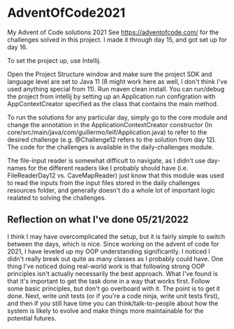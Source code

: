 # AdventOfCode2021
My Advent of Code solutions 2021
See https://adventofcode.com/ for the challenges solved in this project. I made it through day 15, and got set up for day 16.

To set the project up, use Intellij.

Open the Project Structure window and make sure the project SDK and language level are set to Java 11 (8 might work here as well, I don't think I've used anything special from 11).
Run maven clean install.
You can run/debug the project from intellij by setting up an Application run configration with AppContextCreator specified as the class that contains the main method.

To run the solutions for any particular day, simply go to the core module and change the annotation in the ApplicationContextCreator constructor (In core/src/main/java/com/guillermo/leif/Application.java) to refer to the desired challenge (e.g. @Challenge12 refers to the solution from day 12).
The code for the challenges is available in the daily-challenges module.

The file-input reader is somewhat difficult to navigate, as I didn't use day-names for the different readers like I probably should have (i.e. FileReaderDay12 vs. CaveMapReader) just know that this module was used to read the inputs from the input files stored in the daily challenges resources folder, and generally doesn't do a whole lot of important logic realated to solving the challenges.

## Reflection on what I've done 05/21/2022
I think I may have overcomplicated the setup, but it is fairly simple to switch between the days, which is nice.
Since working on the advent of code for 2021, I have leveled up my OOP understanding significantly. I noticed I didn't really break out quite as many classes as I probably could have. One thing I've noticed doing real-world work is that following strong OOP principles isn't actually necessarily the best approach. What I've found is that it's important to get the task done in a way that works first. Follow some basic principles, but don't go overboard with it. The point is to get it done. Next, write unit tests (or if you're a code ninja, write unit tests first), and then if you still have time you can think/talk-to-people about how the system is likely to evolve and make things more maintainable for the potential futures.
